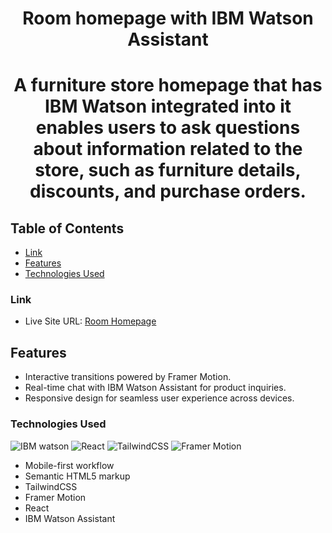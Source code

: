 <h1 align="center">Room homepage with IBM Watson Assistant<h1>

<p align="center">A furniture store homepage that has IBM Watson integrated into it enables users to ask questions about information related to the store, such as furniture details, discounts, and purchase orders.<p>

## Table of Contents

- [Link](#link)
- [Features](#features)
- [Technologies Used](#technologies-used)

### Link

- Live Site URL: [Room Homepage](https://room-homepage-with-chatbot.vercel.app/)

## Features

- Interactive transitions powered by Framer Motion.
- Real-time chat with IBM Watson Assistant for product inquiries.
- Responsive design for seamless user experience across devices.

### Technologies Used

![IBM watson](https://img.shields.io/badge/IBM%20Watson-BE95FF.svg?style=for-the-badge&logo=IBM-Watson&logoColor=white)
![React](https://img.shields.io/badge/React-61DAFB.svg?style=for-the-badge&logo=React&logoColor=black)
![TailwindCSS](https://img.shields.io/badge/Tailwind%20CSS-06B6D4.svg?style=for-the-badge&logo=Tailwind-CSS&logoColor=white)
![Framer Motion](https://img.shields.io/badge/Framer-0055FF.svg?style=for-the-badge&logo=Framer&logoColor=white)

- Mobile-first workflow
- Semantic HTML5 markup
- TailwindCSS
- Framer Motion
- React
- IBM Watson Assistant
